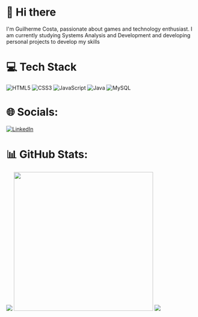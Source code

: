 # 👋 Hi there

I'm Guilherme Costa, passionate about games and technology enthusiast. I am currently studying Systems Analysis and Development and developing personal projects to develop my skills

<!--# 🚀 Expertise-->
# 💻 Tech Stack
![HTML5](https://img.shields.io/badge/html5-%23E34F26.svg?style=for-the-badge&logo=html5&logoColor=white)
![CSS3](https://img.shields.io/badge/css3-%231572B6.svg?style=for-the-badge&logo=css3&logoColor=white)
![JavaScript](https://img.shields.io/badge/javascript-%23323330.svg?style=for-the-badge&logo=javascript&logoColor=%23F7DF1E)
![Java](https://img.shields.io/badge/java-%23ED8B00.svg?style=for-the-badge&logo=openjdk&logoColor=white)
![MySQL](https://img.shields.io/badge/mysql-%2300f.svg?style=for-the-badge&logo=mysql&logoColor=white)

# 🌐 Socials:
[![LinkedIn](https://img.shields.io/badge/LinkedIn-%230077B5.svg?logo=linkedin&logoColor=white)](https://www.linkedin.com/in/gehgui/)

# 📊 GitHub Stats:
<picture>
  <source media="(prefers-color-scheme: dark)" srcset="https://github-readme-stats-8gvwsxybh-gehgui.vercel.app/api?username=gehgui&hide=contribs&show_icons=true&rank_icon=github&hide_border=true&bg_color=00000000&theme=material-palenight" max-width="400px">
  <img src="https://github-readme-stats-8gvwsxybh-gehgui.vercel.app/api?username=gehgui&hide=contribs&show_icons=true&rank_icon=github&hide_border=true&bg_color=00000000" max-width="400px">
</picture>

<picture>
  <source media="(prefers-color-scheme: dark)" srcset="https://github-readme-streak-stats.herokuapp.com?user=gehgui&mode=weekly&hide_border=true&background=00000000&theme=material-palenight" width="370px">
  <img src="https://github-readme-streak-stats.herokuapp.com?user=gehgui&mode=weekly&hide_border=true&bg_color=00000000" width="370px">
</picture>

<picture>
  <source media="(prefers-color-scheme: dark)" srcset="https://github-readme-stats.vercel.app/api/top-langs/?username=gehgui&size_weight=0.5&count_weight=0.5&langs_count=10&layout=compact&hide_border=true&bg_color=00000000&theme=material-palenight">
  <img src="https://github-readme-stats.vercel.app/api/top-langs/?username=gehgui&size_weight=0.5&count_weight=0.5&langs_count=10&layout=compact&hide_border=true&bg_color=00000000">
</picture>

<!--
**gehgui/gehgui** is a ✨ _special_ ✨ repository because its `README.md` (this file) appears on your GitHub profile.

Here are some ideas to get you started:

- 🔭 I’m currently working on ...
- 🌱 I’m currently learning ...
- 👯 I’m looking to collaborate on ...
- 🤔 I’m looking for help with ...
- 💬 Ask me about ...
- 📫 How to reach me: ...
- 😄 Pronouns: ...
- ⚡ Fun fact: ...
-->
